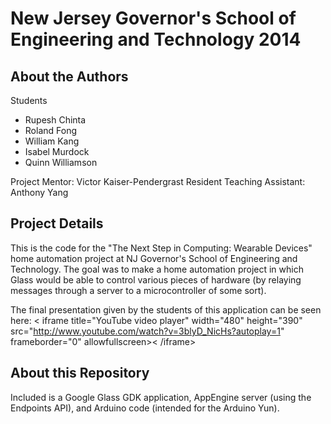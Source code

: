 New Jersey Governor's School of Engineering and Technology 2014
=========

## About the Authors ##
Students
*  Rupesh Chinta
*  Roland Fong
*  William Kang
*  Isabel Murdock
*  Quinn Williamson

Project Mentor: Victor Kaiser-Pendergrast
Resident Teaching Assistant: Anthony Yang

## Project Details ##
This is the code for the "The Next Step in Computing: Wearable Devices" home automation project at NJ Governor's School of Engineering and Technology. The goal was to make a home automation project in which Glass would be able to control various pieces of hardware (by relaying messages through a server to a microcontroller of some sort).

The final presentation given by the students of this application can be seen here:
< iframe title="YouTube video player" width="480" height="390" src="http://www.youtube.com/watch?v=3blyD_NicHs?autoplay=1" frameborder="0" allowfullscreen>< /iframe>

## About this Repository ##

 Included is a Google Glass GDK application, AppEngine server (using the Endpoints API), and Arduino code (intended for the Arduino Yun).


